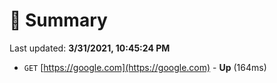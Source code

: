 # 📖 Summary
Last updated: **3/31/2021, 10:45:24 PM**

- `GET` [https://google.com](https://google.com) - **Up** (164ms)
